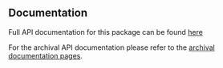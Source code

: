 [//]: # (Readme partial used by an markdown readme page)

## Documentation

Full API documentation for this package can be found [here](https://thefill.github.io/jetli "API documentations for the package")

For the archival API documentation please refer to the [archival documentation pages](https://thefill.github.io/jetli/archive "API documentations for the archival versions").
